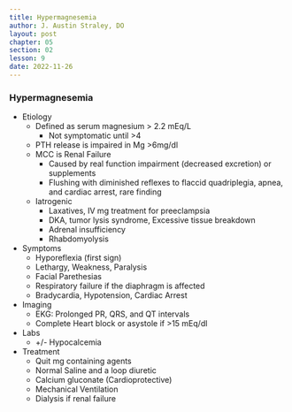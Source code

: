 ```yaml
---
title: Hypermagnesemia
author: J. Austin Straley, DO
layout: post
chapter: 05
section: 02
lesson: 9
date: 2022-11-26
---
```


<html>
    <meta charset="UTF-8">
    <meta name="viewport" content="width=device-width, initial-scale=1">
    <link href="{{site.baseurl}}/assets/grid/bootstrap-grid.min.css" rel="stylesheet">
    <link href="{{site.baseurl}}/assets/grid/grid.css" rel="stylesheet">
    <link rel="stylesheet" href="{{site.baseurl}}/assets/gitbook/gitbook-plugin-fontsettings/website.css">
    <link rel="stylesheet" href="{{site.baseurl}}/assets/gitbook/gitbook-plugin-search-pro/search.css">
    <link rel="stylesheet" href="{{site.baseurl}}/assets/gitbook/gitbook-plugin-back-to-top-button/plugin.css">
    <link rel="stylesheet" href="{{site.baseurl}}/assets/gitbook/style.css">
    <link rel="stylesheet" href="{{site.baseurl}}/assets/gitbook/rouge/{{ site.syntax_highlighter_style | default: 'colorful' }}.css">
    <meta name="HandheldFriendly" content="true"/>
    <meta name="viewport" content="width=device-width, initial-scale=1, user-scalable=no">
    <meta name="apple-mobile-web-app-capable" content="yes">
    <meta name="apple-mobile-web-app-status-bar-style" content="black">
    <link rel="apple-touch-icon-precomposed" sizes="152x152" href="{{site.baseurl}}/assets/gitbook/images/apple-touch-icon-precomposed-152.png">
    <link rel="shortcut icon" href="{{site.baseurl}}/{{site.favicon_path}}" type="image/x-icon">
    <style>
        .p {
            color: #B8B8B8;
        }
        .p1 {
            color
        }
    </style>
</html>

### Hypermagnesemia
-	Etiology
    -	Defined as serum magnesium > 2.2 mEq/L
        -	Not symptomatic until >4
    -	PTH release is impaired in Mg >6mg/dl
    -	MCC is Renal Failure
        -	Caused by real function impairment (decreased excretion) or supplements
        -	Flushing with diminished reflexes to flaccid quadriplegia, apnea, and cardiac arrest, rare finding
    -	Iatrogenic
        -	Laxatives, IV mg treatment for preeclampsia
        -	DKA, tumor lysis syndrome, Excessive tissue breakdown
        -	Adrenal insufficiency
        -	Rhabdomyolysis
-	Symptoms
    -	Hyporeflexia (first sign)
    -	Lethargy, Weakness, Paralysis
    -	Facial Parethesias
    -	Respiratory failure if the diaphragm is affected
    -	Bradycardia, Hypotension, Cardiac Arrest
-	Imaging
    -	EKG: Prolonged PR, QRS, and QT intervals
    -	Complete Heart block or asystole if >15 mEq/dl
-	Labs
    -	+/- Hypocalcemia
-	Treatment
    -	Quit mg containing agents
    -	Normal Saline and a loop diuretic
    -	Calcium gluconate (Cardioprotective)
    -	Mechanical Ventilation
    -	Dialysis if renal failure
